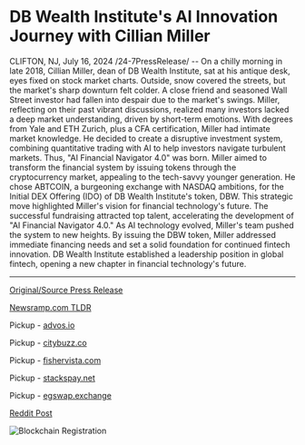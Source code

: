 # DB Wealth Institute's AI Innovation Journey with Cillian Miller

CLIFTON, NJ, July 16, 2024 /24-7PressRelease/ -- On a chilly morning in late 2018, Cillian Miller, dean of DB Wealth Institute, sat at his antique desk, eyes fixed on stock market charts. Outside, snow covered the streets, but the market's sharp downturn felt colder. A close friend and seasoned Wall Street investor had fallen into despair due to the market's swings. Miller, reflecting on their past vibrant discussions, realized many investors lacked a deep market understanding, driven by short-term emotions.  With degrees from Yale and ETH Zurich, plus a CFA certification, Miller had intimate market knowledge. He decided to create a disruptive investment system, combining quantitative trading with AI to help investors navigate turbulent markets. Thus, "AI Financial Navigator 4.0" was born.  Miller aimed to transform the financial system by issuing tokens through the cryptocurrency market, appealing to the tech-savvy younger generation. He chose ABTCOIN, a burgeoning exchange with NASDAQ ambitions, for the Initial DEX Offering (IDO) of DB Wealth Institute's token, DBW. This strategic move highlighted Miller's vision for financial technology's future.  The successful fundraising attracted top talent, accelerating the development of "AI Financial Navigator 4.0." As AI technology evolved, Miller's team pushed the system to new heights. By issuing the DBW token, Miller addressed immediate financing needs and set a solid foundation for continued fintech innovation. DB Wealth Institute established a leadership position in global fintech, opening a new chapter in financial technology's future. 

---

[Original/Source Press Release](https://www.24-7pressrelease.com/press-release/512522/db-wealth-institutes-ai-innovation-journey-with-cillian-miller)
                    

[Newsramp.com TLDR](https://newsramp.com/curated-news/dean-cillian-miller-creates-disruptive-ai-financial-navigator-4-0-for-turbulent-markets/2876e355b49a7edcf04e965cc3c9350e) 


Pickup - [advos.io](https://advos.io/en/db-wealth-institute-revolutionizes-financial-market-with-ai-and-cryptocurrency/20244965)

Pickup - [citybuzz.co](https://citybuzz.co/2024/07/16/db-wealth-institute-pioneers-ai-driven-investment-system)

Pickup - [fishervista.com](https://fishervista.com/en/db-wealth-institute-pioneers-ai-and-cryptocurrency-integration/20244965)

Pickup - [stackspay.net](https://stackspay.net/crypto-news/dean-cillian-miller-creates-disruptive-ai-financial-navigator-4-0-for-turbulent-markets)

Pickup - [egswap.exchange](https://egswap.exchange/crypto-news/dean-cillian-miller-creates-disruptive-ai-financial-navigator-4-0-for-turbulent-markets)
 



[Reddit Post](https://www.reddit.com/r/CryptoNewsInfo/comments/1e4ido0/dean_cillian_miller_creates_disruptive_ai/) 



![Blockchain Registration](https://cdn.newsramp.app/24-7PressRelease/qrcode/247/16/echoiNTX.webp)
